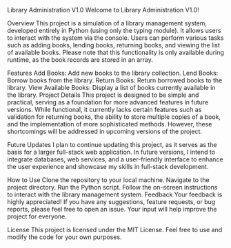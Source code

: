 Library Administration V1.0
Welcome to Library Administration V1.0!


Overview
This project is a simulation of a library management system, developed entirely in Python (using only the typing module). It allows users to interact with the system via the console. Users can perform various tasks such as adding books, lending books, returning books, and viewing the list of available books. Please note that this functionality is only available during runtime, as the book records are stored in an array.

Features
Add Books: Add new books to the library collection.
Lend Books: Borrow books from the library.
Return Books: Return borrowed books to the library.
View Available Books: Display a list of books currently available in the library.
Project Details
This project is designed to be simple and practical, serving as a foundation for more advanced features in future versions. While functional, it currently lacks certain features such as validation for returning books, the ability to store multiple copies of a book, and the implementation of more sophisticated methods. However, these shortcomings will be addressed in upcoming versions of the project.

Future Updates
I plan to continue updating this project, as it serves as the basis for a larger full-stack web application. In future versions, I intend to integrate databases, web services, and a user-friendly interface to enhance the user experience and showcase my skills in full-stack development.

How to Use
Clone the repository to your local machine.
Navigate to the project directory.
Run the Python script.
Follow the on-screen instructions to interact with the library management system.
Feedback
Your feedback is highly appreciated! If you have any suggestions, feature requests, or bug reports, please feel free to open an issue. Your input will help improve the project for everyone.

License
This project is licensed under the MIT License. Feel free to use and modify the code for your own purposes.

